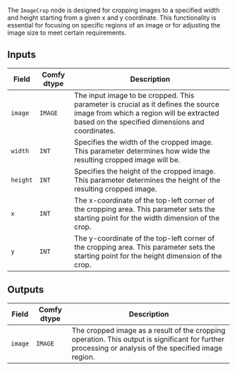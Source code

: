 The `ImageCrop` node is designed for cropping images to a specified width and height starting from a given x and y coordinate. This functionality is essential for focusing on specific regions of an image or for adjusting the image size to meet certain requirements.

## Inputs

| Field | Comfy dtype | Description                                                                                   |
|-------|-------------|-----------------------------------------------------------------------------------------------|
| `image` | `IMAGE` | The input image to be cropped. This parameter is crucial as it defines the source image from which a region will be extracted based on the specified dimensions and coordinates. |
| `width` | `INT` | Specifies the width of the cropped image. This parameter determines how wide the resulting cropped image will be. |
| `height` | `INT` | Specifies the height of the cropped image. This parameter determines the height of the resulting cropped image. |
| `x` | `INT` | The x-coordinate of the top-left corner of the cropping area. This parameter sets the starting point for the width dimension of the crop. |
| `y` | `INT` | The y-coordinate of the top-left corner of the cropping area. This parameter sets the starting point for the height dimension of the crop. |

## Outputs

| Field | Comfy dtype | Description                                                                   |
|-------|-------------|-------------------------------------------------------------------------------|
| `image` | `IMAGE` | The cropped image as a result of the cropping operation. This output is significant for further processing or analysis of the specified image region. |
